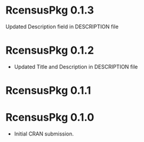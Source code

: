 # RcensusPkg 0.1.3
Updated Description field in DESCRIPTION file

# RcensusPkg 0.1.2

* Updated Title and Description in DESCRIPTION file

# RcensusPkg 0.1.1

# RcensusPkg 0.1.0

* Initial CRAN submission.
